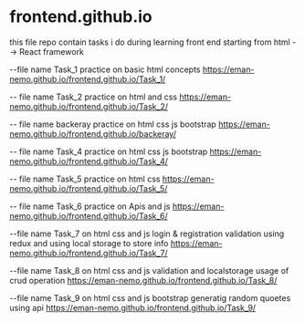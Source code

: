 # frontend.github.io
this file repo contain tasks i do during learning front end starting from html --> React framework 

--file name Task_1   practice on basic html concepts 
 https://eman-nemo.github.io/frontend.github.io/Task_1/        

-- file name Task_2  practice on html and css 
https://eman-nemo.github.io/frontend.github.io/Task_2/       

-- file name backeray  practice on html css js bootstrap
https://eman-nemo.github.io/frontend.github.io/backeray/       

-- file name Task_4  practice on html css js bootstrap
https://eman-nemo.github.io/frontend.github.io/Task_4/  

-- file name Task_5  practice on html css 
https://eman-nemo.github.io/frontend.github.io/Task_5/

-- file name Task_6  practice on Apis and js  https://eman-nemo.github.io/frontend.github.io/Task_6/

--file name Task_7 on html  css and js login & registration validation using redux and using local storage to store info 
https://eman-nemo.github.io/frontend.github.io/Task_7/

--file name Task_8 on html  css and js validation and localstorage usage of crud operation 
https://eman-nemo.github.io/frontend.github.io/Task_8/

--file name Task_9 on html  css and js bootstrap generatig random quoetes using api
https://eman-nemo.github.io/frontend.github.io/Task_9/
